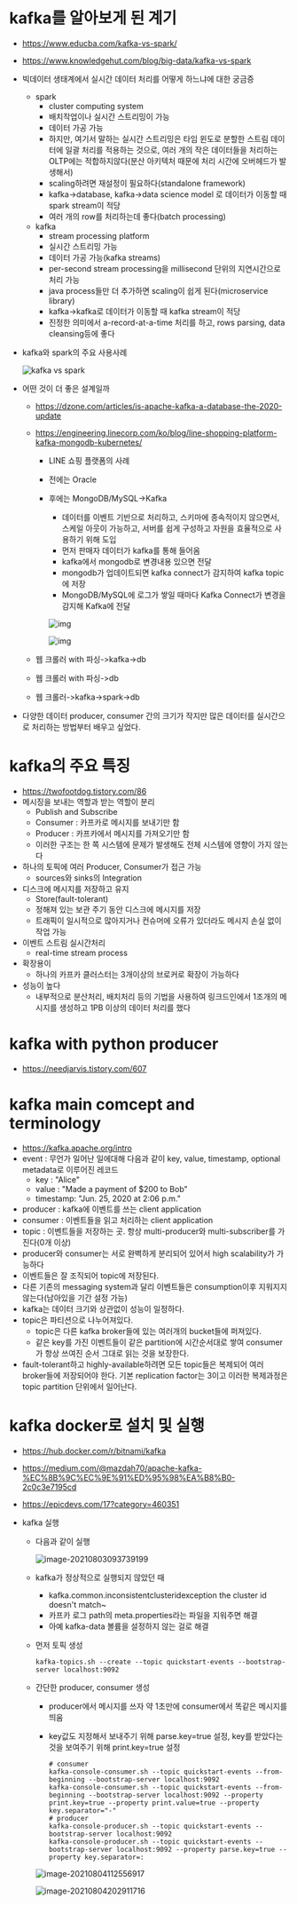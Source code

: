 # kafka를 알아보게 된 계기

* https://www.educba.com/kafka-vs-spark/

* https://www.knowledgehut.com/blog/big-data/kafka-vs-spark

* 빅데이터 생태계에서 실시간 데이터 처리를 어떻게 하느냐에 대한 궁금증

  * spark
    * cluster computing system
    * 배치작업이나 실시간 스트리밍이 가능
    * 데이터 가공 가능
    * 하지만, 여기서 말하는 실시간 스트리밍은 타임 윈도로 분할한 스트림 데이터에 일괄 처리를 적용하는 것으로, 여러 개의 작은 데이터들을 처리하는 OLTP에는 적합하지않다(분산 아키텍처 때문에 처리 시간에 오버헤드가 발생해서)
    * scaling하려면 재설정이 필요하다(standalone framework)
    * kafka->database, kafka->data science model 로 데이터가 이동할 때 spark stream이 적당
    * 여러 개의 row를 처리하는데 좋다(batch processing)
  * kafka
    * stream processing platform
    * 실시간 스트리밍 가능
    * 데이터 가공 가능(kafka streams)
    * per-second stream processing을 millisecond 단위의 지연시간으로 처리 가능
    * java process들만 더 추가하면 scaling이 쉽게 된다(microservice library)
    * kafka->kafka로 데이터가 이동할 때 kafka stream이 적당
    * 진정한 의미에서 a-record-at-a-time 처리를 하고, rows parsing, data cleansing등에 좋다

* kafka와 spark의 주요 사용사례

  ![kafka vs spark ](210804kafka.assets/kafka-vs-spark-1.png)

* 어떤 것이 더 좋은 설계일까

  * https://dzone.com/articles/is-apache-kafka-a-database-the-2020-update

  * https://engineering.linecorp.com/ko/blog/line-shopping-platform-kafka-mongodb-kubernetes/

    * LINE 쇼핑 플랫폼의 사례

    * 전에는 Oracle

    * 후에는 MongoDB/MySQL->Kafka

      * 데이터를 이벤트 기반으로 처리하고, 스키마에 종속적이지 않으면서, 스케일 아웃이 가능하고, 서버를 쉽게 구성하고 자원을 효율적으로 사용하기 위해 도입
      * 먼저 판매자 데이터가 kafka를 통해 들어옴
      * kafka에서 mongodb로 변경내용 있으면 전달
      * mongodb가 업데이트되면 kafka connect가 감지하여 kafka topic에 저장
      * MongoDB/MySQL에 로그가 쌓일 때마다 Kafka Connect가 변경을 감지해 Kafka에 전달

      ![img](210804kafka.assets/lineshopping1)

      ![img](210804kafka.assets/lineshopping2)

  * 웹 크롤러 with 파싱->kafka->db

  * 웹 크롤러 with 파싱->db

  * 웹 크롤러->kafka->spark->db

* 다양한 데이터 producer, consumer 간의 크기가 작지만 많은 데이터를 실시간으로 처리하는 방법부터 배우고 싶었다.

# kafka의 주요 특징

* https://twofootdog.tistory.com/86
* 메시징을 보내는 역할과 받는 역할이 분리
  * Publish and Subscribe
  * Consumer : 카프카로 메시지를 보내기만 함
  * Producer : 카프카에서 메시지를 가져오기만 함
  * 이러한 구조는 한 쪽 시스템에 문제가 발생해도 전체 시스템에 영향이 가지 않는다
* 하나의 토픽에 여러 Producer, Consumer가 접근 가능
  * sources와 sinks의 Integration
* 디스크에 메시지를 저장하고 유지
  * Store(fault-tolerant)
  * 정해져 있는 보관 주기 동안 디스크에 메시지를 저장
  * 트래픽이 일시적으로 많아지거나 컨슈머에 오류가 있더라도 메시지 손실 없이 작업 가능
* 이벤트 스트림 실시간처리
  * real-time stream process
* 확장용이
  * 하나의 카프카 클러스터는 3개이상의 브로커로 확장이 가능하다
* 성능이 높다
  * 내부적으로 분산처리, 배치처리 등의 기법을 사용하여 링크드인에서 1조개의 메시지를 생성하고 1PB 이상의 데이터 처리를 했다

# kafka with python producer

* https://needjarvis.tistory.com/607

# kafka main comcept and terminology

* https://kafka.apache.org/intro
* event : 무언가 일어난 일에대해 다음과 같이 key, value, timestamp, optional metadata로 이루어진 레코드
  * key : "Alice"
  * value : "Made a payment of $200 to Bob"
  * timestamp: "Jun. 25, 2020 at 2:06 p.m."
* producer : kafka에 이벤트를 쓰는 client application
* consumer : 이벤트들을 읽고 처리하는 client application
* topic : 이벤트들을 저장하는 곳. 항상 multi-producer와 multi-subscriber를 가진다(0개 이상)
* producer와 consumer는 서로 완벽하게 분리되어 있어서 high scalability가 가능하다
* 이벤트들은 잘 조직되어 topic에 저장된다.
* 다른 기존의 messaging system과 달리 이벤트들은 consumption이후 지워지지 않는다(남아있을 기간 설정 가능)
* kafka는 데이터 크기와 상관없이 성능이 일정하다.
* topic은 파티션으로 나누어져있다.
  * topic은 다른 kafka broker들에 있는 여러개의 bucket들에 퍼져있다.
  * 같은 key를 가진 이벤트들이 같은 partition에 시간순서대로 쌓여 consumer가 항상 쓰여진 순서 그대로 읽는 것을 보장한다.
* fault-tolerant하고 highly-available하려면 모든 topic들은 복제되어 여러 broker들에 저장되어야 한다. 기본 replication factor는 3이고 이러한 복제과정은 topic partition 단위에서 일어난다.

# kafka docker로 설치 및 실행

* https://hub.docker.com/r/bitnami/kafka

* https://medium.com/@mazdah70/apache-kafka-%EC%8B%9C%EC%9E%91%ED%95%98%EA%B8%B0-2c0c3e7195cd

* https://epicdevs.com/17?category=460351

* kafka 실행

  * 다음과 같이 실행

    ![image-20210803093739199](210804Kafka.assets/image-20210803093739199.png)

  * kafka가 정상적으로 실행되지 않았던 때
    * kafka.common.inconsistentclusteridexception the cluster id doesn't match~
    * 카프카 로그 path의 meta.properties라는 파일을 지워주면 해결
    * 아예 kafka-data 볼륨을 설정하지 않는 걸로 해결
    
  * 먼저 토픽 생성
  
    ```shell
    kafka-topics.sh --create --topic quickstart-events --bootstrap-server localhost:9092
    ```
  
  * 간단한 producer, consumer 생성
  
    * producer에서 메시지를 쓰자 약 1초만에 consumer에서 똑같은 메시지를 띄움
  
    * key값도 지정해서 보내주기 위해 parse.key=true 설정, key를 받았다는 것을 보여주기 위해 print.key=true 설정
  
      ```shell
      # consumer
      kafka-console-consumer.sh --topic quickstart-events --from-beginning --bootstrap-server localhost:9092
      kafka-console-consumer.sh --topic quickstart-events --from-beginning --bootstrap-server localhost:9092 --property print.key=true --property print.value=true --property key.separator="-"
      # producer
      kafka-console-producer.sh --topic quickstart-events --bootstrap-server localhost:9092
      kafka-console-producer.sh --topic quickstart-events --bootstrap-server localhost:9092 --property parse.key=true --property key.separator=:
      ```
  
      
  
    ![image-20210804112556917](210804Kafka.assets/image-20210804112556917.png)
  
    ![image-20210804202911716](210804Kafka.assets/image-20210804202911716.png)